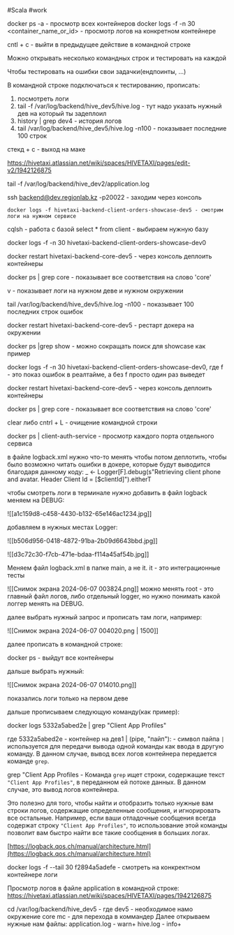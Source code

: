  #Scala 
#work 

docker ps -a - просмотр всех контейнеров
docker logs -f -n 30 <container_name_or_id> - просмотр логов на конкретном контейнере

cntl + c - выйти в предыдущее действие в командной строке

Можно открывать несколько командных строк и тестировать на каждой

Чтобы тестировать на ошибки свои задачки(ендпоинты, ...)

В командной строке подключаться к тестированию, прописать:

1. посмотреть логи 
2.  tail -f /var/log/backend/hive_dev5/hive.log - тут надо указать нужный дев на который ты задеплоил
3. history | grep dev4 - история логов
4. tail /var/log/backend/hive_dev5/hive.log -n100 - показывает последние 100 строк

стекд + с - выход на маке 

https://hivetaxi.atlassian.net/wiki/spaces/HIVETAXI/pages/edit-v2/1942126875

tail -f /var/log/backend/hive_dev2/application.log

 ssh backend@dev.regionlab.kz -p20022 - заходим через консоль

	docker logs -f hivetaxi-backend-client-orders-showcase-dev5 - смотрим логи на нужном сервисе
 
 cqlsh - работа с базой
 select * from client - выбираем нужную базу

docker logs -f -n 30 hivetaxi-backend-client-orders-showcase-dev0

docker restart hivetaxi-backend-core-dev5 - через консоль деплоить контейнеры

docker ps | grep core - показывает все соответствия на слово 'core'


v - показывает логи на нужном деве и нужном окружении


tail /var/log/backend/hive_dev5/hive.log -n100 - показывает 100 последних строк ошибок

docker restart hivetaxi-backend-core-dev5 - рестарт докера на окружении 


docker ps |grep show - можно сокращать поиск для showcase как пример

docker logs -f -n 30 hivetaxi-backend-client-orders-showcase-dev0, где f - это показ ошибок в реалтайме, а без f просто один раз выведет


docker restart hivetaxi-backend-core-dev5 - через консоль деплоить контейнеры

docker ps | grep core - показывает все соответствия на слово 'core'


clear либо cntrl + L - очищение командной строки

 docker ps | client-auth-service - просмотр каждого порта отдельного сервиса




в файле logback.xml нужно что-то менять чтобы потом деплотить, чтобы было возможно читать ошибки в докере, которые будут выводится благодаря данному коду:
_           <- Logger[F].debug(s"Retrieving client phone and avatar. Header 
Client Id = [$clientId]").eitherT




чтобы смотреть логи в терминале нужно добавить в файл logback меняем на DEBUG:

![[a1c159d8-c458-4430-b132-65e146ac1234.jpg]]


добавляем в нужных местах Logger:

![[b506d956-0418-4872-91ba-2b09d6643bbd.jpg]]

![[d3c72c30-f7cb-471e-bdaa-f114a45af54b.jpg]]


Меняем файл logback.xml в папке main, а не it. it - это интеграционные тесты

![[Снимок экрана 2024-06-07 003824.png]]
можно менять root - это главный файл логов, либо отдельный logger, но нужно понимать какой логгер менять на DEBUG.

далее выбрать нужный запрос и прописать там логи, например:

![[Снимок экрана 2024-06-07 004020.png | 1500]]

далее прописать в командной строке:

docker ps - выйдут все контейнеры

дальше выбрать нужный:

![[Снимок экрана 2024-06-07 014010.png]]

показались логи только на первом деве

дальше прописываем следующую команду(как пример):

docker logs 5332a5abed2e | grep "Client App Profiles"


где 5332a5abed2e - контейнер на дев1
 |  (pipe, "пайп"): - символ пайпа `|` используется для передачи вывода одной команды как ввода в другую команду. В данном случае, вывод всех логов контейнера передается команде `grep`.

grep "Client App Profiles - Команда `grep` ищет строки, содержащие текст `"Client App Profiles"`, в переданном ей потоке данных. В данном случае, это вывод логов контейнера.



Это полезно для того, чтобы найти и отобразить только нужные вам строки логов, содержащие определенные сообщения, и игнорировать все остальные. Например, если ваши отладочные сообщения всегда содержат строку `"Client App Profiles"`, то использование этой команды позволит вам быстро найти все такие сообщения в больших логах.


[https://logback.qos.ch/manual/architecture.html](https://logback.qos.ch/manual/architecture.html)


docker logs -f --tail 30 f2894a5adefe - смотреть на конкректном контейнере логи


Просмотр логов в файле application в командной строке:
https://hivetaxi.atlassian.net/wiki/spaces/HIVETAXI/pages/1942126875



cd /var/log/backend/hive_dev5 - где dev5 - необходимое намо окружение core mc - для перехода в коммандер Далее открываем нужные нам файлы: application.log - warn+ hive.log - info+







